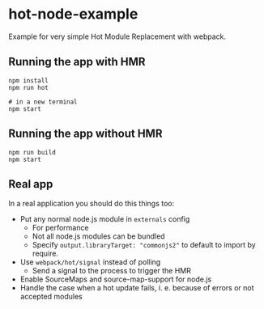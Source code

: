 # hot-node-example

Example for very simple Hot Module Replacement with webpack.

## Running the app with HMR

```
npm install
npm run hot

# in a new terminal
npm start
```

## Running the app without HMR

```
npm run build
npm start
```

## Real app

In a real application you should do this things too:

* Put any normal node.js module in `externals` config
  * For performance
  * Not all node.js modules can be bundled
  * Specify `output.libraryTarget: "commonjs2"` to default to import by require.
* Use `webpack/hot/signal` instead of polling
  * Send a signal to the process to trigger the HMR
* Enable SourceMaps and source-map-support for node.js
* Handle the case when a hot update fails, i. e. because of errors or not accepted modules


